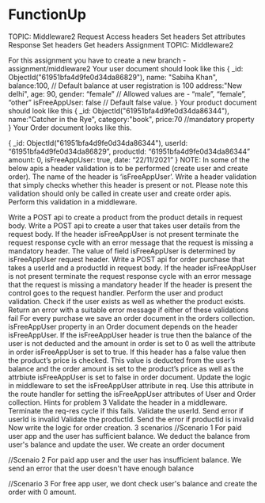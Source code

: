 # FunctionUp
TOPIC: Middleware2
Request
Access headers
Set headers
Set attributes
Response
Set headers
Get headers
Assignment
TOPIC: Middleware2

For this assignment you have to create a new branch - assignment/middleware2
Your user document should look like this
{ 
    _id: ObjectId("61951bfa4d9fe0d34da86829"),
    name: "Sabiha Khan",
	balance:100, // Default balance at user registration is 100
	address:"New delhi",
	age: 90,
 	gender: “female” // Allowed values are - “male”, “female”, “other”
	isFreeAppUser: false // Default false value.
}
Your product document should look like this
{
	_id: ObjectId("61951bfa4d9fe0d34da86344"),
	name:"Catcher in the Rye",
	category:"book",
	price:70 //mandatory property
}
Your Order document looks like this.

{
	_id: ObjectId("61951bfa4d9fe0d34da86344"),
	userId: “61951bfa4d9fe0d34da86829”,
	productId: “61951bfa4d9fe0d34da86344”
	amount: 0,
	isFreeAppUser: true, 
	date: “22/11/2021”
}
NOTE: In some of the below apis a header validation is to be performed (create user and create order). The name of the header is ‘isFreeAppUser’. Write a header validation that simply checks whether this header is present or not. Please note this validation should only be called in create user and create order apis. Perform this validation in a middleware.

Write a POST api to create a product from the product details in request body.
Write a POST api to create a user that takes user details from the request body. If the header isFreeAppUser is not present terminate the request response cycle with an error message that the request is missing a mandatory header. The value of field isFreeAppUser is determined by isFreeAppUser request header.
Write a POST api for order purchase that takes a userId and a productId in request body. If the header isFreeAppUser is not present terminate the request response cycle with an error message that the request is missing a mandatory header If the header is present the control goes to the request handler. Perform the user and product validation. Check if the user exists as well as whether the product exists. Return an error with a suitable error message if either of these validations fail For every purchase we save an order document in the orders collection. isFreeAppUser property in an Order document depends on the header isFreeAppUser. If the isFreeAppUser header is true then the balance of the user is not deducted and the amount in order is set to 0 as well the attribute in order isFreeAppUser is set to true. If this header has a false value then the product’s price is checked. This value is deducted from the user’s balance and the order amount is set to the product’s price as well as the attrbiute isFreeAppUser is set to false in order document.
Update the logic in middleware to set the isFreeAppUser attribute in req. Use this attribute in the route handler for setting the isFreeAppUser attributes of User and Order collection.
Hints for problem 3
Validate the header in a middleware. Terminate the req-res cycle if this fails.
Validate the userId. Send error if userId is invalid
Validate the productId. Send the error if productId is invalid
Now write the logic for order creation. 3 scenarios
//Scenario 1 For paid user app and the user has sufficient balance. We deduct the balance from user's balance and update the user. We create an order document

//Scenaio 2 For paid app user and the user has insufficient balance. We send an error that the user doesn't have enough balance

//Scenario 3 For free app user, we dont check user's balance and create the order with 0 amount.
